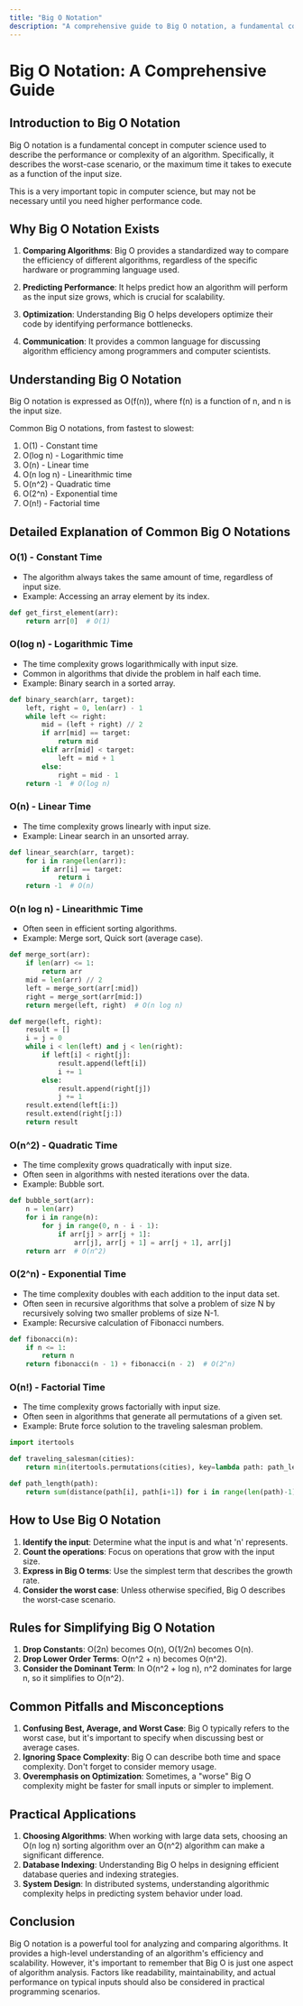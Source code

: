 ```yaml
---
title: "Big O Notation"
description: "A comprehensive guide to Big O notation, a fundamental concept in computer science used to describe the performance or complexity of an algorithm."
---
```


# Big O Notation: A Comprehensive Guide

## Introduction to Big O Notation

Big O notation is a fundamental concept in computer science used to describe the performance or complexity of an algorithm. Specifically, it describes the worst-case scenario, or the maximum time it takes to execute as a function of the input size.

This is a very important topic in computer science, but may not be necessary until you need higher performance code.

## Why Big O Notation Exists

1. **Comparing Algorithms**: Big O provides a standardized way to compare the efficiency of different algorithms, regardless of the specific hardware or programming language used.

2. **Predicting Performance**: It helps predict how an algorithm will perform as the input size grows, which is crucial for scalability.

3. **Optimization**: Understanding Big O helps developers optimize their code by identifying performance bottlenecks.

4. **Communication**: It provides a common language for discussing algorithm efficiency among programmers and computer scientists.

## Understanding Big O Notation

Big O notation is expressed as O(f(n)), where f(n) is a function of n, and n is the input size.

Common Big O notations, from fastest to slowest:

1. O(1) - Constant time
2. O(log n) - Logarithmic time
3. O(n) - Linear time
4. O(n log n) - Linearithmic time
5. O(n^2) - Quadratic time
6. O(2^n) - Exponential time
7. O(n!) - Factorial time

## Detailed Explanation of Common Big O Notations

### O(1) - Constant Time

- The algorithm always takes the same amount of time, regardless of input size.
- Example: Accessing an array element by its index.

```python
def get_first_element(arr):
    return arr[0]  # O(1)
```

### O(log n) - Logarithmic Time

- The time complexity grows logarithmically with input size.
- Common in algorithms that divide the problem in half each time.
- Example: Binary search in a sorted array.

```python
def binary_search(arr, target):
    left, right = 0, len(arr) - 1
    while left <= right:
        mid = (left + right) // 2
        if arr[mid] == target:
            return mid
        elif arr[mid] < target:
            left = mid + 1
        else:
            right = mid - 1
    return -1  # O(log n)
```

### O(n) - Linear Time

- The time complexity grows linearly with input size.
- Example: Linear search in an unsorted array.

```python
def linear_search(arr, target):
    for i in range(len(arr)):
        if arr[i] == target:
            return i
    return -1  # O(n)
```

### O(n log n) - Linearithmic Time

- Often seen in efficient sorting algorithms.
- Example: Merge sort, Quick sort (average case).

```python
def merge_sort(arr):
    if len(arr) <= 1:
        return arr
    mid = len(arr) // 2
    left = merge_sort(arr[:mid])
    right = merge_sort(arr[mid:])
    return merge(left, right)  # O(n log n)

def merge(left, right):
    result = []
    i = j = 0
    while i < len(left) and j < len(right):
        if left[i] < right[j]:
            result.append(left[i])
            i += 1
        else:
            result.append(right[j])
            j += 1
    result.extend(left[i:])
    result.extend(right[j:])
    return result
```

### O(n^2) - Quadratic Time

- The time complexity grows quadratically with input size.
- Often seen in algorithms with nested iterations over the data.
- Example: Bubble sort.

```python
def bubble_sort(arr):
    n = len(arr)
    for i in range(n):
        for j in range(0, n - i - 1):
            if arr[j] > arr[j + 1]:
                arr[j], arr[j + 1] = arr[j + 1], arr[j]
    return arr  # O(n^2)
```

### O(2^n) - Exponential Time

- The time complexity doubles with each addition to the input data set.
- Often seen in recursive algorithms that solve a problem of size N by recursively solving two smaller problems of size N-1.
- Example: Recursive calculation of Fibonacci numbers.

```python
def fibonacci(n):
    if n <= 1:
        return n
    return fibonacci(n - 1) + fibonacci(n - 2)  # O(2^n)
```

### O(n!) - Factorial Time

- The time complexity grows factorially with input size.
- Often seen in algorithms that generate all permutations of a given set.
- Example: Brute force solution to the traveling salesman problem.

```python
import itertools

def traveling_salesman(cities):
    return min(itertools.permutations(cities), key=lambda path: path_length(path))  # O(n!)

def path_length(path):
    return sum(distance(path[i], path[i+1]) for i in range(len(path)-1))
```

## How to Use Big O Notation

1. **Identify the input**: Determine what the input is and what 'n' represents.
2. **Count the operations**: Focus on operations that grow with the input size.
3. **Express in Big O terms**: Use the simplest term that describes the growth rate.
4. **Consider the worst case**: Unless otherwise specified, Big O describes the worst-case scenario.

## Rules for Simplifying Big O Notation

1. **Drop Constants**: O(2n) becomes O(n), O(1/2n) becomes O(n).
2. **Drop Lower Order Terms**: O(n^2 + n) becomes O(n^2).
3. **Consider the Dominant Term**: In O(n^2 + log n), n^2 dominates for large n, so it simplifies to O(n^2).

## Common Pitfalls and Misconceptions

1. **Confusing Best, Average, and Worst Case**: Big O typically refers to the worst case, but it's important to specify when discussing best or average cases.
2. **Ignoring Space Complexity**: Big O can describe both time and space complexity. Don't forget to consider memory usage.
3. **Overemphasis on Optimization**: Sometimes, a "worse" Big O complexity might be faster for small inputs or simpler to implement.

## Practical Applications

1. **Choosing Algorithms**: When working with large data sets, choosing an O(n log n) sorting algorithm over an O(n^2) algorithm can make a significant difference.
2. **Database Indexing**: Understanding Big O helps in designing efficient database queries and indexing strategies.
3. **System Design**: In distributed systems, understanding algorithmic complexity helps in predicting system behavior under load.

## Conclusion

Big O notation is a powerful tool for analyzing and comparing algorithms. It provides a high-level understanding of an algorithm's efficiency and scalability. However, it's important to remember that Big O is just one aspect of algorithm analysis. Factors like readability, maintainability, and actual performance on typical inputs should also be considered in practical programming scenarios.
